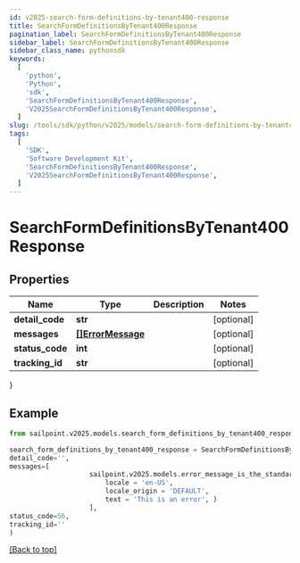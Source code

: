 ```yaml
---
id: v2025-search-form-definitions-by-tenant400-response
title: SearchFormDefinitionsByTenant400Response
pagination_label: SearchFormDefinitionsByTenant400Response
sidebar_label: SearchFormDefinitionsByTenant400Response
sidebar_class_name: pythonsdk
keywords:
  [
    'python',
    'Python',
    'sdk',
    'SearchFormDefinitionsByTenant400Response',
    'V2025SearchFormDefinitionsByTenant400Response',
  ]
slug: /tools/sdk/python/v2025/models/search-form-definitions-by-tenant400-response
tags:
  [
    'SDK',
    'Software Development Kit',
    'SearchFormDefinitionsByTenant400Response',
    'V2025SearchFormDefinitionsByTenant400Response',
  ]
---
```


# SearchFormDefinitionsByTenant400Response

## Properties

| Name | Type | Description | Notes |
| --- | --- | --- | --- |
| **detail_code** | **str** |  | [optional] |
| **messages** | [**[]ErrorMessage**](error-message) |  | [optional] |
| **status_code** | **int** |  | [optional] |
| **tracking_id** | **str** |  | [optional] |

}

## Example

```python
from sailpoint.v2025.models.search_form_definitions_by_tenant400_response import SearchFormDefinitionsByTenant400Response

search_form_definitions_by_tenant400_response = SearchFormDefinitionsByTenant400Response(
detail_code='',
messages=[
                    sailpoint.v2025.models.error_message_is_the_standard_api_error_response_message_type/.ErrorMessage is the standard API error response message type.(
                        locale = 'en-US',
                        locale_origin = 'DEFAULT',
                        text = 'This is an error', )
                    ],
status_code=56,
tracking_id=''
)

```

[[Back to top]](#)
